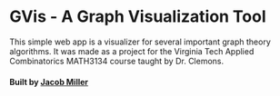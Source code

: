 # GVis - A Graph Visualization Tool

This simple web app is a visualizer for several important graph theory algorithms. It was made as a project for 
the Virginia Tech Applied Combinatorics MATH3134 course taught by Dr. Clemons.

#### Built by [Jacob Miller](https://jacobmiller22.com)

